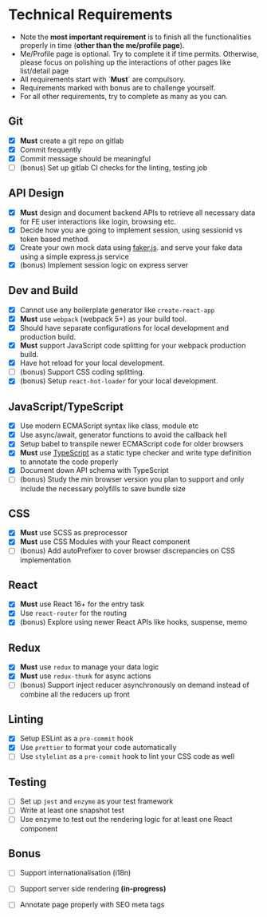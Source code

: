 # Technical Requirements

- Note the **most important requirement** is to finish all the functionalities properly in time (**other than the me/profile page**).
- Me/Profile page is optional. Try to complete it if time permits. Otherwise, please focus on polishing up the interactions of other pages like list/detail page
- All requirements start with \`**Must**\` are compulsory.
- Requirements marked with bonus are to challenge yourself.
- For all other requirements, try to complete as many as you can.

## Git

- [x] **Must** create a git repo on gitlab
- [x] Commit frequently
- [x] Commit message should be meaningful
- [ ] \(bonus) Set up gitlab CI checks for the linting, testing job

## API Design

- [x] **Must** design and document backend APIs to retrieve all necessary data for FE user interactions like login, browsing etc.
- [x] Decide how you are going to implement session, using sessionid vs token based method.
- [x] Create your own mock data using [faker.js](https://github.com/marak/Faker.js/). and serve your fake data using a simple express.js service
- [x] \(bonus) Implement session logic on express server

## Dev and Build

- [x] Cannot use any  boilerplate generator like `create-react-app`
- [x] **Must** use `webpack` (webpack 5+) as your build tool.
- [x] Should have separate configurations for local development and production build.
- [x] **Must** support JavaScript code splitting for your webpack production build.
- [x] Have hot reload for your local development.
- [ ] \(bonus) Support CSS coding splitting.
- [x] \(bonus) Setup `react-hot-loader` for your local development.

## JavaScript/TypeScript

- [x] Use modern ECMAScript syntax like class, module etc
- [x] Use async/await, generator functions to avoid the callback hell
- [x] Setup babel to transpile newer ECMAScript code for older browsers
- [x] **Must** use [TypeScript](https://www.typescriptlang.org/) as a static type checker and write type definition to annotate the code properly 
- [x] Document down API schema with TypeScript
- [ ] \(bonus) Study the min browser version you plan to support and only include the necessary polyfills to save bundle size

## CSS

- [x] **Must** use SCSS as preprocessor
- [x] **Must** use CSS Modules with your React component
- [ ] \(bonus) Add autoPrefixer to cover browser discrepancies on CSS implementation

## React

- [x] **Must** use React 16+ for the entry task
- [x] Use `react-router` for the routing
- [x] \(bonus) Explore using newer React APIs like hooks, suspense, memo

## Redux

- [x] **Must** use `redux` to manage your data logic
- [x] **Must** use `redux-thunk` for async actions
- [ ] \(bonus) Support inject reducer asynchronously on demand instead of combine all the reducers up front

## Linting

- [x] Setup ESLint as a `pre-commit` hook
- [x] Use `prettier` to format your code automatically
- [ ] Use `stylelint` as a `pre-commit` hook to lint your CSS code as well

## Testing

- [ ] Set up `jest` and `enzyme` as your test framework
- [ ] Write at least one snapshot test
- [ ] Use enzyme to test out the rendering logic for at least one React component

## Bonus

- [ ] Support internationalisation (i18n)
- [ ] Support server side rendering **(in-progress)**
- [ ] Annotate page properly with SEO meta tags


